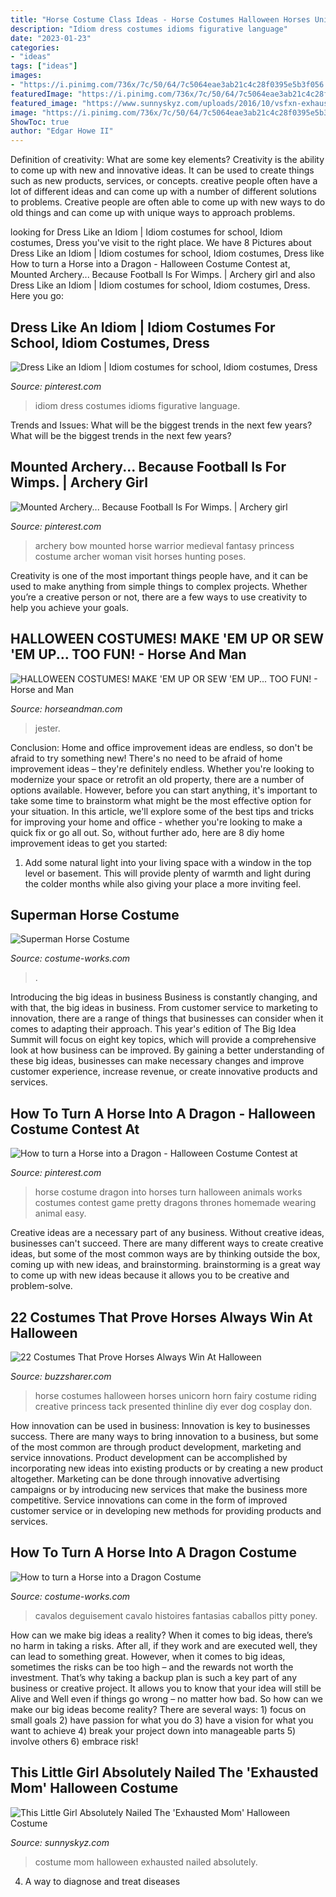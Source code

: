 ```yaml
---
title: "Horse Costume Class Ideas - Horse Costumes Halloween Horses Unicorn Horn Fairy Costume Riding Creative Princess Tack Presented Thinline Diy Ever Dog Cosplay Don"
description: "Idiom dress costumes idioms figurative language"
date: "2023-01-23"
categories:
- "ideas"
tags: ["ideas"]
images:
- "https://i.pinimg.com/736x/7c/50/64/7c5064eae3ab21c4c28f0395e5b3f056.jpg"
featuredImage: "https://i.pinimg.com/736x/7c/50/64/7c5064eae3ab21c4c28f0395e5b3f056.jpg"
featured_image: "https://www.sunnyskyz.com/uploads/2016/10/vsfxn-exhausted-mom-costume-1.jpg"
image: "https://i.pinimg.com/736x/7c/50/64/7c5064eae3ab21c4c28f0395e5b3f056.jpg"
ShowToc: true
author: "Edgar Howe II"
---
```



Definition of creativity: What are some key elements?
Creativity is the ability to come up with new and innovative ideas. It can be used to create things such as new products, services, or concepts. creative people often have a lot of different ideas and can come up with a number of different solutions to problems. Creative people are often able to come up with new ways to do old things and can come up with unique ways to approach problems.

	

		
looking for Dress Like an Idiom | Idiom costumes for school, Idiom costumes, Dress you've visit to the right place. We have 8 Pictures about Dress Like an Idiom | Idiom costumes for school, Idiom costumes, Dress like How to turn a Horse into a Dragon - Halloween Costume Contest at, Mounted Archery... Because Football Is For Wimps. | Archery girl and also Dress Like an Idiom | Idiom costumes for school, Idiom costumes, Dress. Here you go:
		
    
## Dress Like An Idiom | Idiom Costumes For School, Idiom Costumes, Dress

<img loading=lazy src="https://i.pinimg.com/736x/7c/50/64/7c5064eae3ab21c4c28f0395e5b3f056.jpg" onerror="this.onerror=null;this.src='https://tse4.mm.bing.net/th?id=OIP.KrgavnjXABYRXMMARL5nmAHaJ4&amp;pid=15.1';" alt="Dress Like an Idiom | Idiom costumes for school, Idiom costumes, Dress">

_Source: pinterest.com_

>idiom dress costumes idioms figurative language. 

	

Trends and Issues: What will be the biggest trends in the next few years?
What will be the biggest trends in the next few years?

    
## Mounted Archery... Because Football Is For Wimps. | Archery Girl

<img loading=lazy src="https://i.pinimg.com/736x/b2/05/38/b2053800b2301d6dd5f7c3b2c6658350.jpg" onerror="this.onerror=null;this.src='https://tse2.mm.bing.net/th?id=OIP.iHUSpIIycQP4bHAsEn4JQQHaLH&amp;pid=15.1';" alt="Mounted Archery... Because Football Is For Wimps. | Archery girl">

_Source: pinterest.com_

>archery bow mounted horse warrior medieval fantasy princess costume archer woman visit horses hunting poses. 

	

Creativity is one of the most important things people have, and it can be used to make anything from simple things to complex projects. Whether you’re a creative person or not, there are a few ways to use creativity to help you achieve your goals.

    
## HALLOWEEN COSTUMES! MAKE &#039;EM UP OR SEW &#039;EM UP... TOO FUN! - Horse And Man

<img loading=lazy src="https://www.horseandman.com/wp-content/uploads/index-6.jpg" onerror="this.onerror=null;this.src='https://tse4.mm.bing.net/th?id=OIP.jW8qxymM4fF0QDc6YXihpwHaJ4&amp;pid=15.1';" alt="HALLOWEEN COSTUMES! MAKE &#039;EM UP OR SEW &#039;EM UP... TOO FUN! - Horse and Man">

_Source: horseandman.com_

>jester. 

	

Conclusion: Home and office improvement ideas are endless, so don't be afraid to try something new!
There's no need to be afraid of home improvement ideas – they're definitely endless. Whether you're looking to modernize your space or retrofit an old property, there are a number of options available. However, before you can start anything, it's important to take some time to brainstorm what might be the most effective option for your situation. In this article, we'll explore some of the best tips and tricks for improving your home and office - whether you're looking to make a quick fix or go all out. So, without further ado, here are 8 diy home improvement ideas to get you started: 
1) Add some natural light into your living space with a window in the top level or basement. This will provide plenty of warmth and light during the colder months while also giving your place a more inviting feel.

    
## Superman Horse Costume

<img loading=lazy src="https://photos.costume-works.com/full/superman_horse.jpg" onerror="this.onerror=null;this.src='https://tse4.mm.bing.net/th?id=OIP.BLle6gaNaJ5Rc_xmmUzlxQHaLp&amp;pid=15.1';" alt="Superman Horse Costume">

_Source: costume-works.com_

>. 

	

Introducing the big ideas in business
Business is constantly changing, and with that, the big ideas in business. From customer service to marketing to innovation, there are a range of things that businesses can consider when it comes to adapting their approach. 
This year's edition of The Big Idea Summit will focus on eight key topics, which will provide a comprehensive look at how business can be improved. By gaining a better understanding of these big ideas, businesses can make necessary changes and improve customer experience, increase revenue, or create innovative products and services.

    
## How To Turn A Horse Into A Dragon - Halloween Costume Contest At

<img loading=lazy src="https://i.pinimg.com/736x/f9/26/50/f926506c1cdd1d9ccdd3a137f796be18.jpg" onerror="this.onerror=null;this.src='https://tse2.mm.bing.net/th?id=OIP.uHgsY8VQy3X_xyd3-Q2iXQHaJ3&amp;pid=15.1';" alt="How to turn a Horse into a Dragon - Halloween Costume Contest at">

_Source: pinterest.com_

>horse costume dragon into horses turn halloween animals works costumes contest game pretty dragons thrones homemade wearing animal easy. 

	

Creative ideas are a necessary part of any business. Without creative ideas, businesses can't succeed. There are many different ways to create creative ideas, but some of the most common ways are by thinking outside the box, coming up with new ideas, and brainstorming. brainstorming is a great way to come up with new ideas because it allows you to be creative and problem-solve.

    
## 22 Costumes That Prove Horses Always Win At Halloween

<img loading=lazy src="https://buzzsharer.com/wp-content/uploads/2015/10/Unicorn.jpg" onerror="this.onerror=null;this.src='https://tse2.mm.bing.net/th?id=OIP.xwTuaFdBBkMzs4R0LAcBVgHaLH&amp;pid=15.1';" alt="22 Costumes That Prove Horses Always Win At Halloween">

_Source: buzzsharer.com_

>horse costumes halloween horses unicorn horn fairy costume riding creative princess tack presented thinline diy ever dog cosplay don. 

	

How innovation can be used in business:
Innovation is key to businesses success. There are many ways to bring innovation to a business, but some of the most common are through product development, marketing and service innovations. Product development can be accomplished by incorporating new ideas into existing products or by creating a new product altogether. Marketing can be done through innovative advertising campaigns or by introducing new services that make the business more competitive. Service innovations can come in the form of improved customer service or in developing new methods for providing products and services.

    
## How To Turn A Horse Into A Dragon Costume

<img loading=lazy src="https://photos.costume-works.com/full/how_to_turn_a_horse_into_a_dragon.jpg" onerror="this.onerror=null;this.src='https://tse3.mm.bing.net/th?id=OIP.dTkDePfRX2MTu0bTonBcxwHaJ3&amp;pid=15.1';" alt="How to turn a Horse into a Dragon Costume">

_Source: costume-works.com_

>cavalos deguisement cavalo histoires fantasias caballos pitty poney. 

	

How can we make big ideas a reality?
When it comes to big ideas, there’s no harm in taking a risks. After all, if they work and are executed well, they can lead to something great. However, when it comes to big ideas, sometimes the risks can be too high – and the rewards not worth the investment. That’s why taking a backup plan is such a key part of any business or creative project. It allows you to know that your idea will still be Alive and Well even if things go wrong – no matter how bad. So how can we make our big ideas become reality?
There are several ways: 1) focus on small goals 2) have passion for what you do 3) have a vision for what you want to achieve 4) break your project down into manageable parts 5) involve others 6) embrace risk!

    
## This Little Girl Absolutely Nailed The &#039;Exhausted Mom&#039; Halloween Costume

<img loading=lazy src="https://www.sunnyskyz.com/uploads/2016/10/vsfxn-exhausted-mom-costume-1.jpg" onerror="this.onerror=null;this.src='https://tse1.mm.bing.net/th?id=OIP.4Uefu6cg0XwmsNp-ZgphGwHaNK&amp;pid=15.1';" alt="This Little Girl Absolutely Nailed The &#039;Exhausted Mom&#039; Halloween Costume">

_Source: sunnyskyz.com_

>costume mom halloween exhausted nailed absolutely. 

	

4. A way to diagnose and treat diseases 

